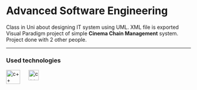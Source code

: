 # Advanced Software Engineering
Class in Uni about designing IT system using UML. XML file is exported Visual Paradigm project of simple **Cinema Chain Management** system. Project done with 2 other people.

---
### Used technologies
[<img align="left" width="38px" style="padding: 0 20px 20px 0" alt="c++" src="https://user-images.githubusercontent.com/33003089/216774784-d39b28e4-234a-461f-81ad-9ac10ecdd164.png"/>][uml]
[<img align="left" width="28px" style="padding: 0 20px 20px 0" alt="c++" src="https://user-images.githubusercontent.com/33003089/216774890-bf57e8cd-e749-404a-8976-f8ca9a9dc553.png"/>][vp]

[uml]: https://pl.wikipedia.org/wiki/Unified_Modeling_Language
[vp]: https://www.visual-paradigm.com